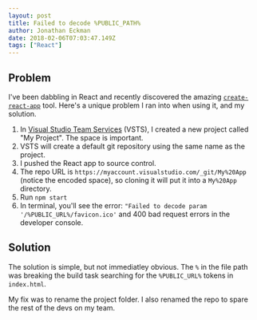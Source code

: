 ```yaml
---
layout: post
title: Failed to decode %PUBLIC_PATH%
author: Jonathan Eckman
date: 2018-02-06T07:03:47.149Z
tags: ["React"]
---
```


## Problem
I've been dabbling in React and recently discovered the amazing [`create-react-app`](https://github.com/facebook/create-react-app) tool. Here's a unique problem I ran into when using it, and my solution.

1. In [Visual Studio Team Services](https://www.visualstudio.com/team-services/) (VSTS), I created a new project called "My Project". The space is important. 
2. VSTS will create a default git repository using the same name as the project.
3. I pushed the React app to source control.
4. The repo URL is `https://myaccount.visualstudio.com/_git/My%20App` (notice the encoded space), so cloning it will put it into a `My%20App` directory.
5. Run `npm start`
6. In terminal, you'll see the error:
    `"Failed to decode param '/%PUBLIC_URL%/favicon.ico'`
    and 400 bad request errors in the developer console.  

## Solution
The solution is simple, but not immediatley obvious. The `%` in the file path was breaking the build task searching for the `%PUBLIC_URL%` tokens in `index.html`.

My fix was to rename the project folder. I also renamed the repo to spare the rest of the devs on my team. 